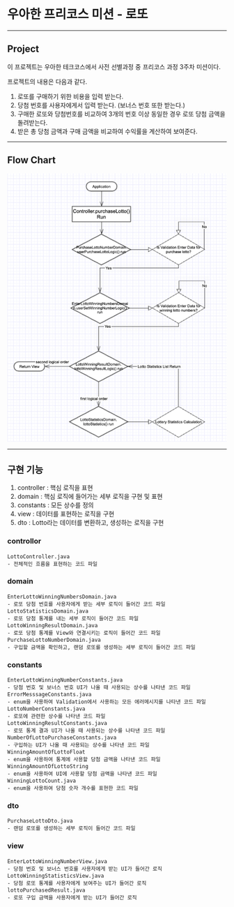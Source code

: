 # 우아한 프리코스 미션 - 로또

----
## Project
이 프로젝트는 우아한 테크코스에서 사전 선별과정 중 프리코스 과정 3주차 미션이다.

프로젝트의 내용은 다음과 같다.

1. 로또를 구매하기 위한 비용을 입력 받는다.
2. 당첨 번호를 사용자에게서 입력 받는다. (보너스 번호 또한 받는다.)
3. 구매한 로또와 당첨번호를 비교하여 3개의 번호 이상 동일한 경우 로또 당첨 금액을 돌려받는다.
4. 받은 총 당첨 금액과 구매 금액을 비교하여 수익률을 계산하여 보여준다.
---
## Flow Chart
![flow chart.png](..%2FImages%2Fflow%20chart.png)

---
## 구현 기능
1. controller : 핵심 로직을 표현
2. domain : 핵심 로직에 들어가는 세부 로직을 구현 및 표현
3. constants : 모든 상수를 정의
4. view : 데이터를 표현하는 로직을 구현
5. dto : Lotto라는 데이터를 변환하고, 생성하는 로직을 구현

### controllor
    LottoController.java
    - 전체적인 흐름을 표현하는 코드 파일 
### domain
    EnterLottoWinningNumbersDomain.java
    - 로또 당첨 번호를 사용자에게 받는 세부 로직이 들어간 코드 파일
    LottoStatisticsDomain.java
    - 로또 당첨 통계를 내는 세부 로직이 들어간 코드 파일
    LottoWinningResultDomain.java
    - 로또 당첨 통계를 View와 연결시키는 로직이 들어간 코드 파일
    PurchaseLottoNumberDomain.java
    - 구입할 금액을 확인하고, 랜덤 로또를 생성하는 세부 로직이 들어간 코드 파일
### constants
    EnterLottoWinningNumberConstants.java
    - 당첨 번호 및 보너스 번호 UI가 나올 때 사용되는 상수를 나타낸 코드 파일
    ErrorMesssageConstants.java
    - enum을 사용하여 Validation에서 사용하는 모든 에러메시지를 나타낸 코드 파일
    LottoNumberConstants.java
    - 로또에 관련한 상수를 나타낸 코드 파일
    LottoWinningResultConstants.java
    - 로또 통계 결과 UI가 나올 때 사용되는 상수를 나타낸 코드 파일
    NumberOfLottoPurchaseConstants.java
    - 구입하는 UI가 나올 때 사용되는 상수를 나타낸 코드 파일
    WinningAmountOfLottoFloat
    - enum을 사용하여 통계에 사용할 당첨 금액을 나타낸 코드 파일
    WinningAmountOfLottoString
    - enum을 사용하여 UI에 사용할 당첨 금액을 나타낸 코드 파일
    WinningLottoCount.java
    - enum을 사용하여 당첨 숫자 개수를 표현한 코드 파일
### dto
    PurchaseLottoDto.java
    - 랜덤 로또를 생성하는 세부 로직이 들어간 코드 파일
### view
    EnterLottoWinningNumberView.java
    - 당첨 번호 및 보너스 번호를 사용자에게 받는 UI가 들어간 로직
    LottoWinningStatisticsView.java
    - 당첨 로또 통계를 사용자에게 보여주는 UI가 들어간 로직
    lottoPurchasedResult.java
    - 로또 구입 금액을 사용자에게 받는 UI가 들어간 로직